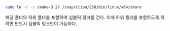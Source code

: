 ```bash
sudo ln -r -s cmake-3.27 /snap/clion/250/bin/linux/x64/share
```
해당 폴더의 하위 폴더를 포함하여 심볼릭 링크를 건다. 이때 하위 폴더를 포함하도록 하려면 반드시 심볼릭 링크만이 가능하다.